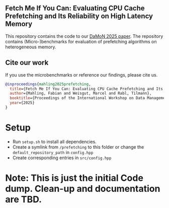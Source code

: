 ## Fetch Me If You Can: Evaluating CPU Cache Prefetching and Its Reliability on High Latency Memory

This repository contains the code to our [DaMoN 2025 paper](https://hpi.de/oldsite/fileadmin/user_upload/fachgebiete/rabl/publications/2025/Mahling-DaMoN25-Prefetching.pdf).
The repository contains (Micro-)benchmarks for evaluation of prefetching algorithms on heterogeneous memory.

## Cite our work

If you use the microbenchmarks or reference our findings, please cite us.
 
```bibtex
@inproceedings{mahling2025prefetching,
  title={Fetch Me If You Can: Evaluating CPU Cache Prefetching and Its Reliability on High Latency Memory},
  author={Mahling, Fabian and Weisgut, Marcel and Rabl, Tilmann},
  booktitle={Proceedings of the International Workshop on Data Management on New Hardware},
  year={2025}
}
```

# Setup

- Run `setup.sh` to install all dependencies.
- Create a symlink from `/prefetching` to this folder or change the `default_repository_path` in `config.hpp`
- Create corresponding entries in `src/config.hpp`

# Note: This is just the initial Code dump. Clean-up and documentation are TBD.
